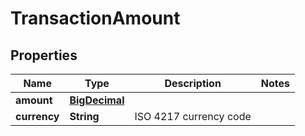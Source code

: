 
# TransactionAmount

## Properties
Name | Type | Description | Notes
------------ | ------------- | ------------- | -------------
**amount** | [**BigDecimal**](BigDecimal.md) |  | 
**currency** | **String** | ISO 4217 currency code | 



